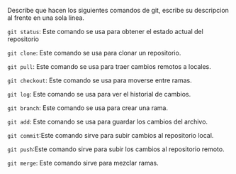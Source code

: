 Describe que hacen los siguientes comandos de git, escribe su descripcion al frente en una sola linea.

`git status`: Este comando se usa para obtener el estado actual del repositorio

`git clone`: Este comando se usa para clonar un repositorio.

`git pull`: Este comando se usa para traer cambios remotos a locales.

`git checkout`: Este comando se usa para moverse entre ramas.

`git log`: Este comando se usa para ver el historial de cambios. 

`git branch`: Este comando se usa para crear una rama.

`git add`: Este comando se usa para guardar los cambios del archivo.

`git commit`:Este comando sirve para subir cambios al repositorio local.

`git push`:Este comando sirve para subir los cambios al repositorio remoto.

`git merge`: Este comando sirve para mezclar ramas.
